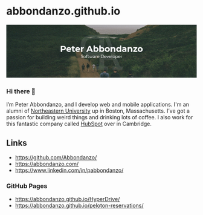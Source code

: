 # abbondanzo.github.io

<p align="center">
  <img width="900" height="auto" src="https://raw.githubusercontent.com/Abbondanzo/Abbondanzo/master/header.png">
</p>

### Hi there 👋

I’m Peter Abbondanzo, and I develop web and mobile applications. I'm an alumni of [Northeastern University](http://www.northeastern.edu/) up in Boston, Massachusetts. I’ve got a passion for building weird things and drinking lots of coffee. I also work for this fantastic company called [HubSpot](https://hubspot.com) over in Cambridge.

## Links

- https://github.com/Abbondanzo/
- https://abbondanzo.com/
- https://www.linkedin.com/in/pabbondanzo/

### GitHub Pages

- https://abbondanzo.github.io/HyperDrive/
- https://abbondanzo.github.io/peloton-reservations/
